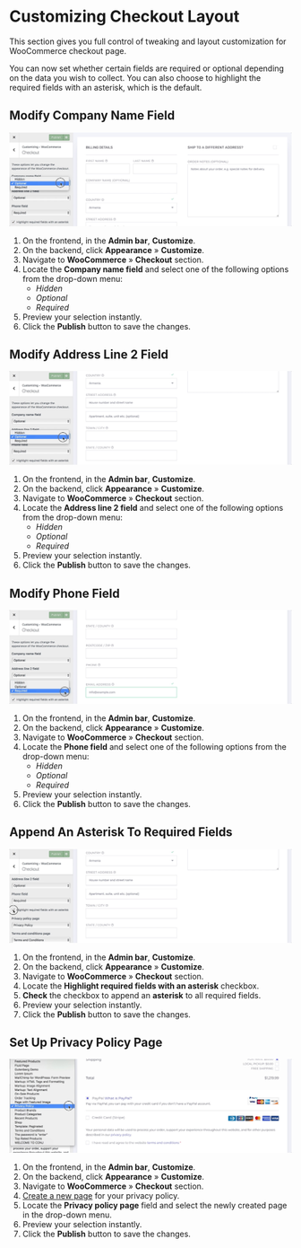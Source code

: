 # Customizing Checkout Layout

This section gives you full control of tweaking and layout customization for WooCommerce checkout page.

You can now set whether certain fields are required or optional depending on the data you wish to collect. You can also choose to highlight the required fields with an asterisk, which is the default.

## Modify Company Name Field

![Modify Company Name Field](img/checkout-modify-company-name-field.jpg)

1. On the frontend, in the **Admin bar**, **Customize**.
2. On the backend, click **Appearance** » **Customize**.
3. Navigate to **WooCommerce** » **Checkout** section.
4. Locate the **Company name field** and select one of the following options from the drop-down menu:<br/>
   * *Hidden*
   * *Optional*
   * *Required*
5. Preview your selection instantly.
6. Click the **Publish** button to save the changes.

## Modify Address Line 2 Field

![Modify Address Line 2 Field](img/checkout-modify-address-line2-field.jpg)

1. On the frontend, in the **Admin bar**, **Customize**.
2. On the backend, click **Appearance** » **Customize**.
3. Navigate to **WooCommerce** » **Checkout** section.
4. Locate the **Address line 2 field** and select one of the following options from the drop-down menu:<br/>
   * *Hidden*
   * *Optional*
   * *Required*
5. Preview your selection instantly.
6. Click the **Publish** button to save the changes.

## Modify Phone Field

![Modify Phone Field](img/checkout-modify-phone-field.jpg)

1. On the frontend, in the **Admin bar**, **Customize**.
2. On the backend, click **Appearance** » **Customize**.
3. Navigate to **WooCommerce** » **Checkout** section.
4. Locate the **Phone field** and select one of the following options from the drop-down menu:<br/>
   * *Hidden*
   * *Optional*
   * *Required*
5. Preview your selection instantly.
6. Click the **Publish** button to save the changes.

## Append An Asterisk To Required Fields

![Append An Asterisk To Required Fields](img/checkout-append-asterisk-to-required-fields.jpg)

1. On the frontend, in the **Admin bar**, **Customize**.
2. On the backend, click **Appearance** » **Customize**.
3. Navigate to **WooCommerce** » **Checkout** section.
4. Locate the **Highlight required fields with an asterisk** checkbox.
5. **Check** the checkbox to append an **asterisk** to all required fields.
6. Preview your selection instantly.
7. Click the **Publish** button to save the changes.

## Set Up Privacy Policy Page

![Choose A Privacy Policy Page](img/checkout-privacy-policy-page.jpg)

1. On the frontend, in the **Admin bar**, **Customize**.
2. On the backend, click **Appearance** » **Customize**.
3. Navigate to **WooCommerce** » **Checkout** section.
4. [Create a new page](creating-page) for your privacy policy.
5. Locate the **Privacy policy page** field and select the newly created page in the drop-down menu.
6. Preview your selection instantly.
7. Click the **Publish** button to save the changes.
